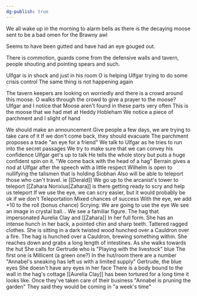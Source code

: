```yaml
---
dg-publish: true
---
```

We all wake up in the morning to alarm bells as there is the decaying moose sent to be a bad omen for the Brawny awl

Seems to have been gutted and have had an eye gouged out.

There is commotion, guards come from the defensive walls and tavern, people shouting and pointing spears and such.

Ulfgar is in shock and just in his room
	O is helping Ulfgar trying to do some crisis control
		The same thing is not happening again

The tavern keepers are looking on worriedly and there is a crowd around this moose.
	O walks through the crowd to give a prayer to the moose?
Ulfgar and I notice that
	Moose aren't found in these parts very often
	This is the moose that we had met at Heddy Hobleham
	We notice a piece of parchment and I slight of hand

We should make an announcement 
	Give people a few days, we are trying to take care of it
	If we don't come back, they should evacuate 
The parchment proposes a trade
	"an eye for a friend"
We talk to Ulfgar as he tries to run into the secret passages
	We try to make sure that we can convey his confidence 
Ulfgar get's up to talk 
	He tells the whole story but puts a huge confident spin on it.
	"We come back with the head of a hag"
	Berrain gives a nod at Ulfgar after the speech with a little respect
Wilhelm is open to nullifying the talismen that is holding Siobhan
	Also will be able to teleport those who can't travel. ie [[Derald]]
We go up to the arcanist's tower to teleport
	[[Zahara Norixius|Zahara]] is there getting ready to scry and help us teleport
	If we use the eye, we can scry easier, but it would probably be ok if we don't
	Teleportation
		Mixed chances of success
		With the eye, we add +10 to the roll (bonus chance)
Scrying:
	We are going to use the eye
		We see an image in crystal ball...
			We see a familiar figure. The hag that impersonated Aurelia Clay and [[Zahara]] In her full form. She has an intense hunch in her back, a pointed chin and sharp teeth. Tattered ragged clothes. 
			She is sitting in a dark twisted wood hunched over a Cauldron over a fire.
			The hag is hunched over a Cauldron, brewing something within. She reaches down and grabs a long length of intestines. As she walks towards the hut
			She calls for Gertrude who is "Playing with the livestock"
				blue 
				The first one is Millicent (a green one?)
			In the hut/room there are a number
				"Annabel's sneaking has left us with a limited supply"
			Gertrude, the blue eyes
				She doesn't have any eyes in her face
			There is a body bound to the wall in the hag's cottage
				[[Aurelia Clay]] has been tortured for a long time it looks like.
			Once they've taken care of their business
				"Annabel is pruning the garden"
				They said they would be coming in "a week's time"